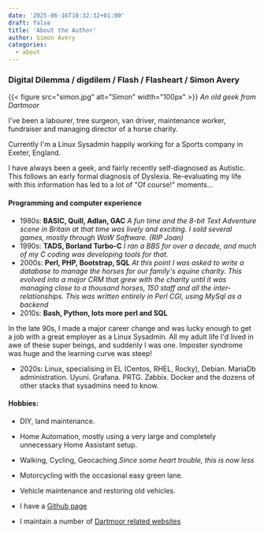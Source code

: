 ```yaml
---
date: '2025-06-16T10:32:32+01:00'
draft: false
title: 'About the Author'
author: Simon Avery
categories:
  - about
---
```



### Digital Dilemma / digdilem / Flash / Flasheart / Simon Avery

 {{< figure src="simon.jpg" alt="Simon" width="100px" >}}  *An old geek from Dartmoor* 

I've been a labourer, tree surgeon, van driver, maintenance worker, fundraiser and managing director of a horse charity. 

Currently I'm a Linux Sysadmin happily working for a Sports company in Exeter, England. 

I have always been a geek, and fairly recently self-diagnosed as Autistic. This follows an early formal diagnosis of Dyslexia. Re-evaluating my life with this information has led to a lot of "Of course!" moments...

#### Programming and computer experience
* 1980s: **BASIC, Quill, Adlan, GAC** *A fun time and the 8-bit Text Adventure scene in Britain at that time was lively and exciting. I sold several games, mostly through WoW Software. (RIP Joan)*
* 1990s: **TADS, Borland Turbo-C**  *I ran a BBS for over a decade, and much of my C coding was developing tools for that.*
* 2000s: **Perl, PHP, Bootstrap, SQL** *At this point I was asked to write a database to manage the horses for our family's equine charity. This evolved into a major CRM that grew with the charity until it was managing close to a thousand horses, 150 staff and all the inter-relationships. This was written entirely in Perl CGI, using MySql as a backend*
* 2010s: **Bash, Python, lots more perl and SQL**

In the late 90s, I made a major career change and was lucky enough to get a job with a great employer as a Linux Sysadmin. All my adult life I'd lived in awe of these super beings, and suddenly I was one. Imposter syndrome was huge and the learning curve was steep!

* 2020s: Linux, specialising in EL (Centos, RHEL, Rocky), Debian. MariaDb administration. Uyuni. Grafana. PRTG. Zabbix. Docker and the dozens of other stacks that sysadmins need to know. 


#### Hobbies:

* DIY, land maintenance.
* Home Automation, mostly using a very large and completely unnecessary Home Assistant setup.
* Walking, Cycling, Geocaching *Since some heart trouble, this is now less*
* Motorcycling with the occasional easy green lane.
* Vehicle maintenance and restoring old vehicles.

* I have a [Github page](https://github.com/digdilem)
* I maintain a number of [Dartmoor related websites](/dartmoor/)

